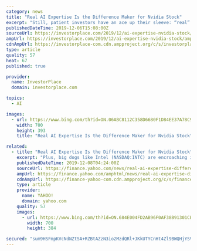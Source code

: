 ```yaml
---
category: news
title: "Real AI Expertise Is the Difference Maker for Nvidia Stock"
excerpt: "Still, patient investors have an ace up their sleeve: “real” AI. Although NVDA stock admittedly faces competitive threats in AI, it’s also well-positioned to dominate the space. That’s because the company has substantial expertise in its chipset technologies which power AI platforms. And as these platforms become more sophisticated ..."
publishedDateTime: 2019-12-06T15:08:00Z
sourceUrl: https://investorplace.com/2019/12/ai-expertise-nvidia-stock/
ampUrl: https://investorplace.com/2019/12/ai-expertise-nvidia-stock/amp/
cdnAmpUrl: https://investorplace-com.cdn.ampproject.org/c/s/investorplace.com/2019/12/ai-expertise-nvidia-stock/amp/
type: article
quality: 57
heat: 67
published: true

provider:
  name: InvestorPlace
  domain: investorplace.com

topics:
  - AI

images:
  - url: https://www.bing.com/th?id=ON.06ABC8112C358D6680F1D84EE37A78C9
    width: 700
    height: 393
    title: "Real AI Expertise Is the Difference Maker for Nvidia Stock"

related:
  - title: "Real AI Expertise Is the Difference Maker for Nvidia Stock"
    excerpt: "Plus, big dogs like Intel (NASDAQ:INTC) are encroaching in the artificial intelligence training space, where computers learn various protocols (such as AI-powered cars avoiding obstalces). Second, the overhang of the U.S.-China trade war is incredibly distracting for Nvidia stock. Taulli notes that one consequence is Nvidia’s pending ..."
    publishedDateTime: 2019-12-08T04:24:00Z
    sourceUrl: https://finance.yahoo.com/news/real-ai-expertise-difference-maker-150812706.html
    ampUrl: https://finance.yahoo.com/amphtml/news/real-ai-expertise-difference-maker-150812706.html
    cdnAmpUrl: https://finance-yahoo-com.cdn.ampproject.org/c/s/finance.yahoo.com/amphtml/news/real-ai-expertise-difference-maker-150812706.html
    type: article
    provider:
      name: YAHOO!
      domain: yahoo.com
    quality: 57
    images:
      - url: https://www.bing.com/th?id=ON.684E004FD2AB96F0AF38B91301CED23D
        width: 700
        height: 384

secured: "sum9HSFmpKVcNdNZtSA+RZBtAZzN3io2MzdQRl+JKkUTYCnHt4Zl9BWQHjYSVnSQl+UsZzLsRMUHI7maM2L5cVFKTHrNdHAOIAIBav1m1xuognfefDsWEc8yEcpKq5/scbGLNG7Xuj2Qrd5No/Qem6T6QosCMqzJQYTvQhT9hoDNZg+79mIxJZRY2FoUD0vBtuL/0adOuBWZ2QcovTDE9NyoZp+0mJ7rRq/EHQKQ2uyWld4L5GKIBCwV8GkKd9Fr9OpifLwELFZjWNEtj6U6NQ==;wgO6f9uhL+xZ3T2JVmMe9w=="
---
```


